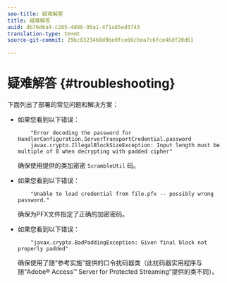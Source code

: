 ```yaml
---
seo-title: 疑难解答
title: 疑难解答
uuid: db76d6a4-c285-4d86-95a1-4f1a85ed3743
translation-type: tm+mt
source-git-commit: 29bc8323460d9be0fce66cbea7c6fce46df20d61

---
```



# 疑难解答 {#troubleshooting}

下面列出了部署的常见问题和解决方案：

* 如果您看到以下错误：

   ```
       "Error decoding the password for HandlerConfiguration.ServerTransportCredential.password  
       javax.crypto.IllegalBlockSizeException: Input length must be multiple of 8 when decrypting with padded cipher"
   ```

   确保使用提供的类加密密 `ScrambleUtil` 码。

* 如果您看到以下错误：

   ```
       "Unable to load credential from file.pfx -- possibly wrong password."
   ```

   确保为PFX文件指定了正确的加密密码。

* 如果您看到以下错误：

   ```
       "javax.crypto.BadPaddingException: Given final block not properly padded"
   ```

   确保使用了随“参考实施”提供的口令扰码器类（此扰码器实用程序与随“Adobe® Access™ Server for Protected Streaming”提供的类不同）。

